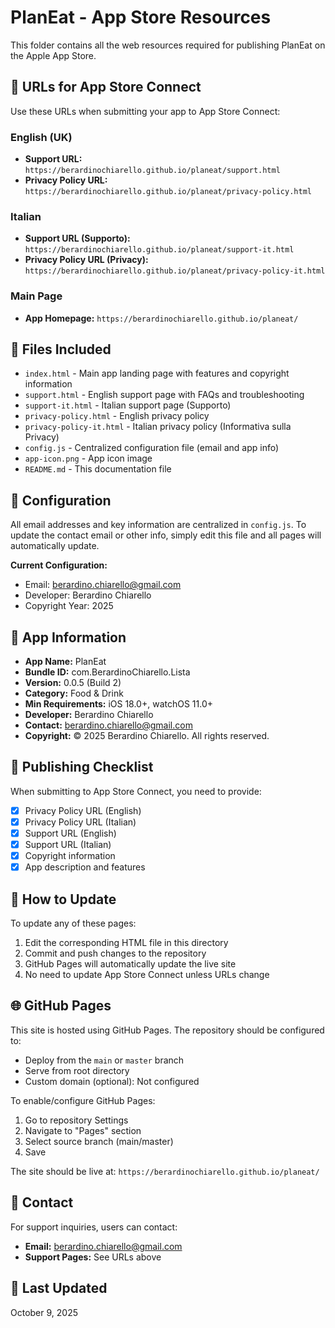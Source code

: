 # PlanEat - App Store Resources

This folder contains all the web resources required for publishing PlanEat on the Apple App Store.

## 🔗 URLs for App Store Connect

Use these URLs when submitting your app to App Store Connect:

### English (UK)
- **Support URL:** `https://berardinochiarello.github.io/planeat/support.html`
- **Privacy Policy URL:** `https://berardinochiarello.github.io/planeat/privacy-policy.html`

### Italian
- **Support URL (Supporto):** `https://berardinochiarello.github.io/planeat/support-it.html`
- **Privacy Policy URL (Privacy):** `https://berardinochiarello.github.io/planeat/privacy-policy-it.html`

### Main Page
- **App Homepage:** `https://berardinochiarello.github.io/planeat/`

## 📄 Files Included

- `index.html` - Main app landing page with features and copyright information
- `support.html` - English support page with FAQs and troubleshooting
- `support-it.html` - Italian support page (Supporto)
- `privacy-policy.html` - English privacy policy
- `privacy-policy-it.html` - Italian privacy policy (Informativa sulla Privacy)
- `config.js` - Centralized configuration file (email and app info)
- `app-icon.png` - App icon image
- `README.md` - This documentation file

## 🔧 Configuration

All email addresses and key information are centralized in `config.js`. To update the contact email or other info, simply edit this file and all pages will automatically update.

**Current Configuration:**
- Email: berardino.chiarello@gmail.com
- Developer: Berardino Chiarello
- Copyright Year: 2025

## 📱 App Information

- **App Name:** PlanEat
- **Bundle ID:** com.BerardinoChiarello.Lista
- **Version:** 0.0.5 (Build 2)
- **Category:** Food & Drink
- **Min Requirements:** iOS 18.0+, watchOS 11.0+
- **Developer:** Berardino Chiarello
- **Contact:** berardino.chiarello@gmail.com
- **Copyright:** © 2025 Berardino Chiarello. All rights reserved.

## 🚀 Publishing Checklist

When submitting to App Store Connect, you need to provide:

- [x] Privacy Policy URL (English)
- [x] Privacy Policy URL (Italian)
- [x] Support URL (English)
- [x] Support URL (Italian)
- [x] Copyright information
- [x] App description and features

## 📝 How to Update

To update any of these pages:

1. Edit the corresponding HTML file in this directory
2. Commit and push changes to the repository
3. GitHub Pages will automatically update the live site
4. No need to update App Store Connect unless URLs change

## 🌐 GitHub Pages

This site is hosted using GitHub Pages. The repository should be configured to:
- Deploy from the `main` or `master` branch
- Serve from root directory
- Custom domain (optional): Not configured

To enable/configure GitHub Pages:
1. Go to repository Settings
2. Navigate to "Pages" section
3. Select source branch (main/master)
4. Save

The site should be live at: `https://berardinochiarello.github.io/planeat/`

## 📧 Contact

For support inquiries, users can contact:
- **Email:** berardino.chiarello@gmail.com
- **Support Pages:** See URLs above

## 📅 Last Updated

October 9, 2025
